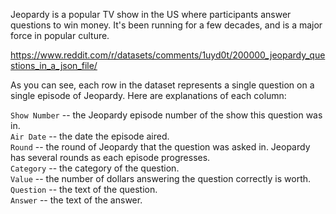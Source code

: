    
Jeopardy is a popular TV show in the US where participants answer questions to win money. It's been running for a few decades, and is a major force in popular culture.

https://www.reddit.com/r/datasets/comments/1uyd0t/200000_jeopardy_questions_in_a_json_file/


As you can see, each row in the dataset represents a single question on a single episode of Jeopardy. Here are explanations of each column:    

`Show Number` -- the Jeopardy episode number of the show this question was in.   
`Air Date` -- the date the episode aired.   
`Round` -- the round of Jeopardy that the question was asked in. Jeopardy has several rounds as each episode progresses.    
`Category` -- the category of the question.    
`Value` -- the number of dollars answering the question correctly is worth.    
`Question` -- the text of the question.    
`Answer` -- the text of the answer.    
